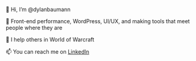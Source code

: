 👋 Hi, I’m @dylanbaumann

🧠 Front-end performance, WordPress, UI/UX, and making tools that meet people where they are

🌱 I help others in World of Warcraft

📫 You can reach me on [LinkedIn](https://www.linkedin.com/in/dylanbaumanndesign/)
